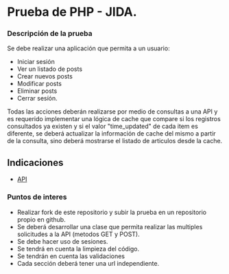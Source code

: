 # Prueba de PHP - JIDA. 

 
### Descripción de la prueba

Se debe realizar una aplicación que permita a un usuario:

- Iniciar sesión
- Ver un listado de posts
- Crear nuevos posts
- Modificar posts
- Eliminar posts
- Cerrar sesíón.

Todas las acciones deberán realizarse por medio de consultas a una API y es requerido implementar 
una lógica de cache que compare si los registros consultados ya existen y si el valor "time_updated" de cada item es diferente,
se deberá actualizar la información de cache del mismo a partir de la consulta, sino deberá mostrarse
el listado de articulos desde la cache.

## Indicaciones

- [API](docs/api.md)

### Puntos de interes

  - Realizar fork de este repositorio y subir la prueba en un repositorio propio en github.  
  - Se deberá desarrollar una clase que permita realizar las multiples solicitudes a la API (metodos GET y POST).
  - Se debe hacer uso de sesiones.
  - Se tendrá en cuenta la limpieza del código.
  - Se tendrán en cuenta las validaciones
  - Cada sección deberá tener una url independiente.
  